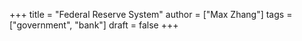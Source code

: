 +++
title = "Federal Reserve System"
author = ["Max Zhang"]
tags = ["government", "bank"]
draft = false
+++
